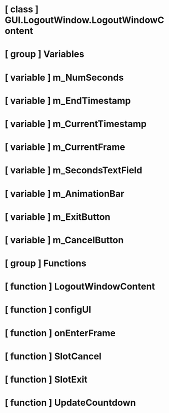 # [ class ] GUI.LogoutWindow.LogoutWindowContent

# [ group ] Variables

# [ variable ] m_NumSeconds

# [ variable ] m_EndTimestamp

# [ variable ] m_CurrentTimestamp

# [ variable ] m_CurrentFrame

# [ variable ] m_SecondsTextField

# [ variable ] m_AnimationBar

# [ variable ] m_ExitButton

# [ variable ] m_CancelButton

# [ group ] Functions

# [ function ] LogoutWindowContent

# [ function ] configUI

# [ function ] onEnterFrame

# [ function ] SlotCancel

# [ function ] SlotExit

# [ function ] UpdateCountdown

